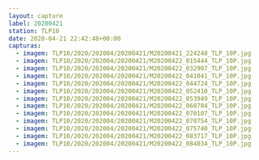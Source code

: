 ```yaml
---
layout: capture
label: 20200421
station: TLP10
date: 2020-04-21 22:42:48+00:00
capturas:
  - imagem: TLP10/2020/202004/20200421/M20200421_224248_TLP_10P.jpg
  - imagem: TLP10/2020/202004/20200421/M20200422_015444_TLP_10P.jpg
  - imagem: TLP10/2020/202004/20200421/M20200422_032907_TLP_10P.jpg
  - imagem: TLP10/2020/202004/20200421/M20200422_041041_TLP_10P.jpg
  - imagem: TLP10/2020/202004/20200421/M20200422_044724_TLP_10P.jpg
  - imagem: TLP10/2020/202004/20200421/M20200422_052410_TLP_10P.jpg
  - imagem: TLP10/2020/202004/20200421/M20200422_053949_TLP_10P.jpg
  - imagem: TLP10/2020/202004/20200421/M20200422_060704_TLP_10P.jpg
  - imagem: TLP10/2020/202004/20200421/M20200422_070107_TLP_10P.jpg
  - imagem: TLP10/2020/202004/20200421/M20200422_070754_TLP_10P.jpg
  - imagem: TLP10/2020/202004/20200421/M20200422_075740_TLP_10P.jpg
  - imagem: TLP10/2020/202004/20200421/M20200422_083717_TLP_10P.jpg
  - imagem: TLP10/2020/202004/20200421/M20200422_084034_TLP_10P.jpg
---
```

